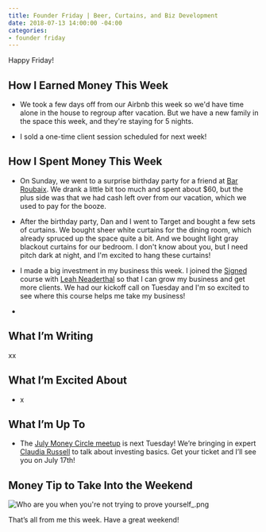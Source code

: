 ```yaml
---
title: Founder Friday | Beer, Curtains, and Biz Development
date: 2018-07-13 14:00:00 -04:00
categories:
- founder friday
---
```


Happy Friday!

## **How I Earned Money This Week**

* We took a few days off from our Airbnb this week so we'd have time alone in the house to regroup after vacation. But we have a new family in the space this week, and they're staying for 5 nights.

* I sold a one-time client session scheduled for next week!

## **How I Spent Money This Week**

* On Sunday, we went to a surprise birthday party for a friend at [Bar Roubaix](http://www.roubaixdc.com/). We drank a little bit too much and spent about $60, but the plus side was that we had cash left over from our vacation, which we used to pay for the booze.

* After the birthday party, Dan and I went to Target and bought a few sets of curtains. We bought sheer white curtains for the dining room, which already spruced up the space quite a bit. And we bought light gray blackout curtains for our bedroom. I don't know about you, but I need pitch dark at night, and I'm excited to hang these curtains!

* I made a big investment in my business this week. I joined the [Signed](https://www.smartgetspaid.com/signed/) course with [Leah Neaderthal](https://www.smartgetspaid.com/about/) so that I can grow my business and get more clients. We had our kickoff call on Tuesday and I'm so excited to see where this course helps me take my business!

* 

## **What I’m Writing**

xx

## **What I’m Excited About**

* x

## **What I’m Up To**

* The [July Money Circle meetup](https://www.maggiegermano.com/events/investing-101/) is next Tuesday! We’re bringing in expert [Claudia Russell](http://msengineeredwealth.com/) to talk about investing basics. Get your ticket and I’ll see you on July 17th!

## **Money Tip to Take Into the Weekend**

![Who are you when you're not trying to prove yourself_.png](/uploads/Who%20are%20you%20when%20you're%20not%20trying%20to%20prove%20yourself_.png)

That’s all from me this week. Have a great weekend!